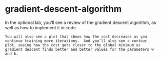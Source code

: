 # gradient-descent-algorithm
In the optional lab, you’ll see a review of the gradient descent algorithm, as well as how to implement it in code.


    You will also see a plot that shows how the cost decreases as you continue training more iterations.  And you’ll also see a contour plot, seeing how the cost gets closer to the global minimum as gradient descent finds better and better values for the parameters w and b.
